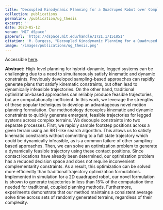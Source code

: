 ```yaml
---
title: "Decoupled Kinodynamic Planning for a Quadruped Robot over Complex Terrain"
collection: publications
permalink: /publication/ug_thesis
excerpt: ''
date: 2023-05-12
venue: 'MIT dSpace'
paperurl: 'https://dspace.mit.edu/handle/1721.1/151851'
citation: 'M. Burgess, "Decoupled Kinodynamic Planning for a Quadruped Robot over Complex Terrain". <i>MIT dSpace</i>. 2023.'
image: '/images/publications/ug_thesis.png'
---
```


Accessible [here](https://dspace.mit.edu/handle/1721.1/151851).

**Abstract:** High-level planning for hybrid-dynamic, legged systems can be challenging due to a need to simultaneously satisfy kinematic and dynamic constraints. Previously developed sampling-based approaches can rapidly generate plans that satisfy kinematic constraints, but often lead to dynamically infeasible trajectories. On the other hand, traditional optimization-based approaches can reliably produce feasible trajectories, but are computationally inefficient. In this work, we leverage the strengths of these popular techniques to develop an advantageous novel motion planning formulation. Our methodology decouples kinematic and dynamic constraints to quickly generate emergent, feasible trajectories for legged systems across complex terrains. We decouple constraints into two separate processes. First, we rapidly sample footstep positions across a given terrain using an RRT-like search algorithm. This allows us to satisfy kinematic constraints without committing to a full state trajectory which could be dynamically infeasible, as is a common failure of other sampling-based approaches. Then, we can solve an optimization problem to generate a dynamically feasible trajectory using these contact positions. Since contact locations have already been determined, our optimization problem has a reduced decision space and does not require inconvenient complementarity constraints. As a result, this optimization can be solved more efficiently than traditional trajectory optimization formulations. Implemented in simulation for a 2D quadruped robot, our novel formulation is shown to generate trajectories in less than 15% of the computation time needed for traditional, coupled planning methods. Furthermore, experiments demonstrate that our method maintains a consistent average solve time across sets of randomly generated terrains, regardless of their complexity.